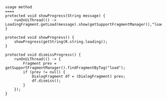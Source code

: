     usage method
    ====
    protected void showProgress(String message) {
        runOnUiThread(() -> LoadingFragment.getLoad(message).show(getSupportFragmentManager(),"load"));
    }

    protected void showProgress() {
        showProgress(getString(R.string.loading));
    }

    protected void dismissProgress() {
        runOnUiThread(() -> {
            Fragment prev = getSupportFragmentManager().findFragmentByTag("load");
            if (prev != null) {
                DialogFragment df = (DialogFragment) prev;
                df.dismiss();
            }
        });
    }
